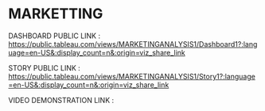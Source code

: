 # MARKETTING

DASHBOARD PUBLIC LINK : https://public.tableau.com/views/MARKETINGANALYSIS1/Dashboard1?:language=en-US&:display_count=n&:origin=viz_share_link


STORY PUBLIC LINK : https://public.tableau.com/views/MARKETINGANALYSIS1/Story1?:language=en-US&:display_count=n&:origin=viz_share_link


VIDEO DEMONSTRATION LINK : 
